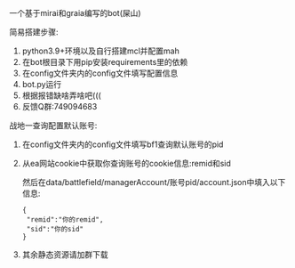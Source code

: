 一个基于mirai和graia编写的bot(屎山)
 
简易搭建步骤:
1. python3.9+环境以及自行搭建mcl并配置mah
2. 在bot根目录下用pip安装requirements里的依赖
3. 在config文件夹内的config文件填写配置信息
4. bot.py运行
5. 根据报错缺啥弄啥吧(((
6. 反馈Q群:749094683

战地一查询配置默认账号:

1. 在config文件夹内的config文件填写bf1查询默认账号的pid

2. 从ea网站cookie中获取你查询账号的cookie信息:remid和sid
   
   然后在data/battlefield/managerAccount/账号pid/account.json中填入以下信息:
   ```
   {
    "remid":"你的remid",
    "sid":"你的sid"
   }
   ```
   
3. 其余静态资源请加群下载


